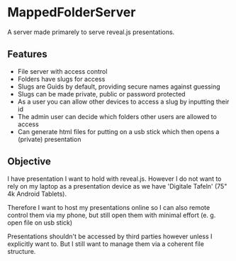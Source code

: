 # MappedFolderServer
A server made primarely to serve reveal.js presentations.

## Features
- File server with access control
- Folders have slugs for access
- Slugs are Guids by default, providing secure names against guessing
- Slugs can be made private, public or password protected
- As a user you can allow other devices to access a slug by inputting their id
- The admin user can decide which folders other users are allowed to access
- Can generate html files for putting on a usb stick which then opens a (private) presentation

## Objective
I have presentation I want to hold with reveal.js. However I do not want to rely on my laptop as a presentation device as we have 'Digitale Tafeln' (75" 4k Android Tablets).

Therefore I want to host my presentations online so I can also remote control them via my phone, but still open them with minimal effort (e. g. open file on usb stick)

Presentations shouldn't be accessed by third parties however unless I explicitly want to. But I still want to manage them via a coherent file structure.

